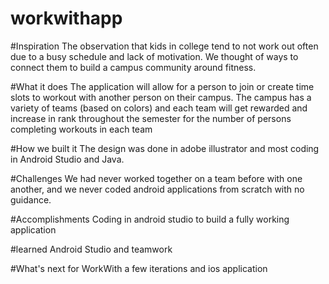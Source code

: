 # workwithapp
#Inspiration
The observation that kids in college tend to not work out often due to a busy schedule and lack of motivation. We thought of ways to connect them to build a campus community around fitness.

#What it does
The application will allow for a person to join or create time slots to workout with another person on their campus. The campus has a variety of teams (based on colors) and each team will get rewarded and increase in rank throughout the semester for the number of persons completing workouts in each team

#How we built it
The design was done in adobe illustrator and most coding in Android Studio and Java.

#Challenges 
We had never worked together on a team before with one another, and we never coded android applications from scratch with no guidance.

#Accomplishments
Coding in android studio to build a fully working application

#learned
Android Studio and teamwork

#What's next for WorkWith
a few iterations and ios application
